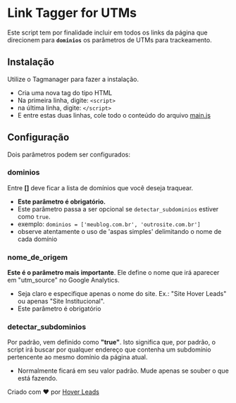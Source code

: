 # **Link Tagger for UTMs**
Este script tem por finalidade incluir em todos os links da página que direcionem para **``dominios``** os parâmetros de UTMs para trackeamento.

## **Instalação**

Utilize o Tagmanager para fazer a instalação.
- Cria uma nova tag do tipo HTML
- Na primeira linha, digite: ``<script>``
- na última linha, digite: ``</script>``
- E entre estas duas linhas, cole todo o conteúdo do arquivo [main.js](main.js)

## **Configuração**

Dois parâmetros podem ser configurados:
### dominios
 Entre **[]** deve ficar a lista de domínios que você deseja traquear.
 - **Este parâmetro é obrigatório.**
 - Este parâmetro passa a ser opcional se ``detectar_subdominios`` estiver como ``true``.
 - exemplo: ``dominios = ['meublog.com.br', 'outrosite.com.br']``
 - observe atentamente o uso de 'aspas simples' delimitando o nome de cada domínio

 ### nome_de_origem
 **Este é o parâmetro mais importante**. Ele define o nome que irá aparecer em "utm_source" no Google Analytics.
 - Seja claro e especifique apenas o nome do site. Ex.: "Site Hover Leads" ou apenas "Site Institucional".
 - Este parâmetro é obrigatório

 ### detectar_subdominios
 Por padrão, vem definido como **"true"**. Isto significa que, por padrão, o script irá buscar por qualquer endereço que contenha um subdomínio pertencente ao mesmo domínio da página atual.
 - Normalmente ficará em seu valor padrão. Mude apenas se souber o que está fazendo.

 Criado com ❤ por [Hover Leads](https://hoverleads.com.br/)